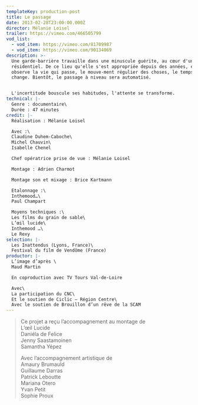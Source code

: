 ```yaml
---
templateKey: production-post
title: Le passage
date: 2013-02-28T23:00:00.000Z
director: Mélanie Loisel
trailer: https://vimeo.com/466505799
vod_list:
  - vod_item: https://vimeo.com/81709987
  - vod_item: https://vimeo.com/90134069
description: >-
  Une garde-barrière travaille dans une minuscule guérite, au cœur d'un quartier
  résidentiel. De ce lieu qu'elle s'est appropriée depuis des années, elle
  observe la vie qui passe, le mouve-ment régulier des choses, le temps qui
  change. Bientôt, le passage à niveau sera automatisé.


  L'incertitude bouscule ses habitudes, l'attente se transforme.
technical: |-
  Genre : documentaire\
  Durée : 47 minutes
credit: |-
  Réalisation : Mélanie Loisel

  Avec :\
  Claudine Duhem-Caboche\
  Michel Chauvin\
  Isabelle Chenel

  Chef opératrice prise de vue : Mélanie Loisel

  Montage : Adrien Charmot

  Montage son et mixage : Brice Kartmann

  Etalonnage :\
  Inthemood…\
  Paul Champart

  Moyens techniques :\
  Les films du grain de sable\
  L’œil lucide\
  Inthemood …\
  Le Rexy
selection: |-
  Les Inattendus (Lyons, France)\
  Festival du film de Vendôme (France)
productor: |-
  L’image d’après \
  Maud Martin

  En coproduction avec TV Tours Val-de-Loire

  Avec\
  La participation du CNC\
  Et le soutien de Ciclic – Région Centre\
  Avec le soutien de Brouillon d’un rêve de la SCAM
---
```

> Ce projet a reçu l’accompagnement au montage de\
> L’œil Lucide\
> Daniéla de Felice\
> Jenny Saastamoinen\
> Samantha Yépez
>
> Avec l’accompagnement artistique de\
> Amaury Brumauld\
> Guillaume Darras\
> Patrick Leboutte\
> Mariana Otero\
> Yvan Petit\
> Sophie Proux